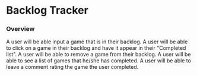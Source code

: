# Backlog Tracker

### Overview
A user will be able input a game that is in their backlog.
A user will be able to click on a game in their backlog and have it appear in their "Completed list".
A user will be able to remove a game from their backlog.
A user will be able to see a list of games that he/she has completed.
A user will be able to leave a comment rating the game the user completed.